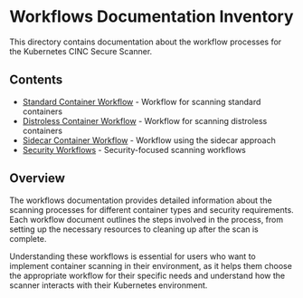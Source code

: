 # Workflows Documentation Inventory

This directory contains documentation about the workflow processes for the Kubernetes CINC Secure Scanner.

## Contents

- [Standard Container Workflow](standard-container.md) - Workflow for scanning standard containers
- [Distroless Container Workflow](distroless-container.md) - Workflow for scanning distroless containers
- [Sidecar Container Workflow](sidecar-container.md) - Workflow using the sidecar approach
- [Security Workflows](security-workflows.md) - Security-focused scanning workflows

## Overview

The workflows documentation provides detailed information about the scanning processes for different container types and security requirements. Each workflow document outlines the steps involved in the process, from setting up the necessary resources to cleaning up after the scan is complete.

Understanding these workflows is essential for users who want to implement container scanning in their environment, as it helps them choose the appropriate workflow for their specific needs and understand how the scanner interacts with their Kubernetes environment.
